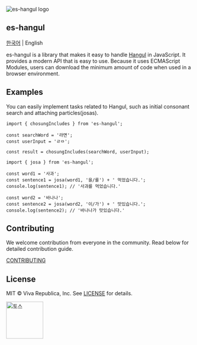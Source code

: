![es-hangul logo](https://github.com/toss/es-hangul/assets/69495129/433ddc8c-b32d-4c4c-8b60-5cc9cbe315d3)

## es-hangul

[한국어](./README.md) | English

es-hangul is a library that makes it easy to handle [Hangul](https://en.wikipedia.org/wiki/Hangul) in JavaScript. It provides a modern API that is easy to use. Because it uses ECMAScript Modules, users can download the minimum amount of code when used in a browser environment.

## Examples

You can easily implement tasks related to Hangul, such as initial consonant search and attaching particles(josas).

```tsx
import { chosungIncludes } from 'es-hangul';

const searchWord = '라면';
const userInput = 'ㄹㅁ';

const result = chosungIncludes(searchWord, userInput);
```

```tsx
import { josa } from 'es-hangul';

const word1 = '사과';
const sentence1 = josa(word1, '을/를') + ' 먹었습니다.';
console.log(sentence1); // '사과를 먹었습니다.'

const word2 = '바나나';
const sentence2 = josa(word2, '이/가') + ' 맛있습니다.';
console.log(sentence2); // '바나나가 맛있습니다.'
```


## Contributing

We welcome contribution from everyone in the community. Read below for detailed contribution guide.

[CONTRIBUTING](./.github/CONTRIBUTING.md)

## License

MIT © Viva Republica, Inc. See [LICENSE](./LICENSE) for details.

<a title="토스" href="https://toss.im">
  <picture>
    <source media="(prefers-color-scheme: dark)" srcset="https://static.toss.im/logos/png/4x/logo-toss-reverse.png">
    <img alt="토스" src="https://static.toss.im/logos/png/4x/logo-toss.png" width="100">
  </picture>
</a>
